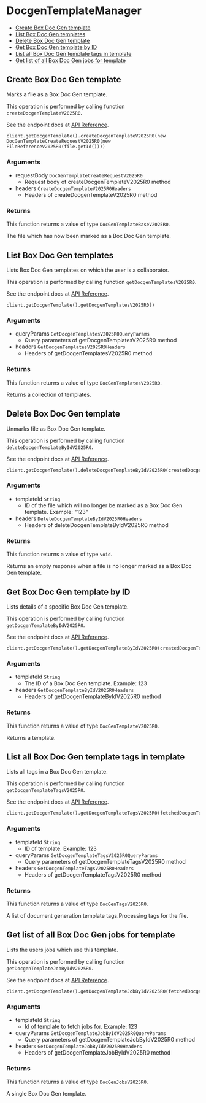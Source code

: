 # DocgenTemplateManager


- [Create Box Doc Gen template](#create-box-doc-gen-template)
- [List Box Doc Gen templates](#list-box-doc-gen-templates)
- [Delete Box Doc Gen template](#delete-box-doc-gen-template)
- [Get Box Doc Gen template by ID](#get-box-doc-gen-template-by-id)
- [List all Box Doc Gen template tags in template](#list-all-box-doc-gen-template-tags-in-template)
- [Get list of all Box Doc Gen jobs for template](#get-list-of-all-box-doc-gen-jobs-for-template)

## Create Box Doc Gen template

Marks a file as a Box Doc Gen template.

This operation is performed by calling function `createDocgenTemplateV2025R0`.

See the endpoint docs at
[API Reference](https://developer.box.com/reference/v2025.0/post-docgen-templates/).

<!-- sample post_docgen_templates_v2025.0 -->
```
client.getDocgenTemplate().createDocgenTemplateV2025R0(new DocGenTemplateCreateRequestV2025R0(new FileReferenceV2025R0(file.getId())))
```

### Arguments

- requestBody `DocGenTemplateCreateRequestV2025R0`
  - Request body of createDocgenTemplateV2025R0 method
- headers `CreateDocgenTemplateV2025R0Headers`
  - Headers of createDocgenTemplateV2025R0 method


### Returns

This function returns a value of type `DocGenTemplateBaseV2025R0`.

The file which has now been marked as a Box Doc Gen template.


## List Box Doc Gen templates

Lists Box Doc Gen templates on which the user is a collaborator.

This operation is performed by calling function `getDocgenTemplatesV2025R0`.

See the endpoint docs at
[API Reference](https://developer.box.com/reference/v2025.0/get-docgen-templates/).

<!-- sample get_docgen_templates_v2025.0 -->
```
client.getDocgenTemplate().getDocgenTemplatesV2025R0()
```

### Arguments

- queryParams `GetDocgenTemplatesV2025R0QueryParams`
  - Query parameters of getDocgenTemplatesV2025R0 method
- headers `GetDocgenTemplatesV2025R0Headers`
  - Headers of getDocgenTemplatesV2025R0 method


### Returns

This function returns a value of type `DocGenTemplatesV2025R0`.

Returns a collection of templates.


## Delete Box Doc Gen template

Unmarks file as Box Doc Gen template.

This operation is performed by calling function `deleteDocgenTemplateByIdV2025R0`.

See the endpoint docs at
[API Reference](https://developer.box.com/reference/v2025.0/delete-docgen-templates-id/).

<!-- sample delete_docgen_templates_id_v2025.0 -->
```
client.getDocgenTemplate().deleteDocgenTemplateByIdV2025R0(createdDocgenTemplate.getFile().getId())
```

### Arguments

- templateId `String`
  - ID of the file which will no longer be marked as a Box Doc Gen template. Example: "123"
- headers `DeleteDocgenTemplateByIdV2025R0Headers`
  - Headers of deleteDocgenTemplateByIdV2025R0 method


### Returns

This function returns a value of type `void`.

Returns an empty response when a file is no longer marked as a Box Doc Gen template.


## Get Box Doc Gen template by ID

Lists details of a specific Box Doc Gen template.

This operation is performed by calling function `getDocgenTemplateByIdV2025R0`.

See the endpoint docs at
[API Reference](https://developer.box.com/reference/v2025.0/get-docgen-templates-id/).

<!-- sample get_docgen_templates_id_v2025.0 -->
```
client.getDocgenTemplate().getDocgenTemplateByIdV2025R0(createdDocgenTemplate.getFile().getId())
```

### Arguments

- templateId `String`
  - The ID of a Box Doc Gen template. Example: 123
- headers `GetDocgenTemplateByIdV2025R0Headers`
  - Headers of getDocgenTemplateByIdV2025R0 method


### Returns

This function returns a value of type `DocGenTemplateV2025R0`.

Returns a template.


## List all Box Doc Gen template tags in template

Lists all tags in a Box Doc Gen template.

This operation is performed by calling function `getDocgenTemplateTagsV2025R0`.

See the endpoint docs at
[API Reference](https://developer.box.com/reference/v2025.0/get-docgen-templates-id-tags/).

<!-- sample get_docgen_templates_id_tags_v2025.0 -->
```
client.getDocgenTemplate().getDocgenTemplateTagsV2025R0(fetchedDocgenTemplate.getFile().getId())
```

### Arguments

- templateId `String`
  - ID of template. Example: 123
- queryParams `GetDocgenTemplateTagsV2025R0QueryParams`
  - Query parameters of getDocgenTemplateTagsV2025R0 method
- headers `GetDocgenTemplateTagsV2025R0Headers`
  - Headers of getDocgenTemplateTagsV2025R0 method


### Returns

This function returns a value of type `DocGenTagsV2025R0`.

A list of document generation template tags.Processing tags for the file.


## Get list of all Box Doc Gen jobs for template

Lists the users jobs which use this template.

This operation is performed by calling function `getDocgenTemplateJobByIdV2025R0`.

See the endpoint docs at
[API Reference](https://developer.box.com/reference/v2025.0/get-docgen-template-jobs-id/).

<!-- sample get_docgen_template_jobs_id_v2025.0 -->
```
client.getDocgenTemplate().getDocgenTemplateJobByIdV2025R0(fetchedDocgenTemplate.getFile().getId())
```

### Arguments

- templateId `String`
  - Id of template to fetch jobs for. Example: 123
- queryParams `GetDocgenTemplateJobByIdV2025R0QueryParams`
  - Query parameters of getDocgenTemplateJobByIdV2025R0 method
- headers `GetDocgenTemplateJobByIdV2025R0Headers`
  - Headers of getDocgenTemplateJobByIdV2025R0 method


### Returns

This function returns a value of type `DocGenJobsV2025R0`.

A single Box Doc Gen template.


